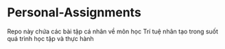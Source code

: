 # Personal-Assignments
Repo này chứa các bài tập cá nhân về môn học Trí tuệ nhân tạo trong suốt quá trình học tập và thực hành